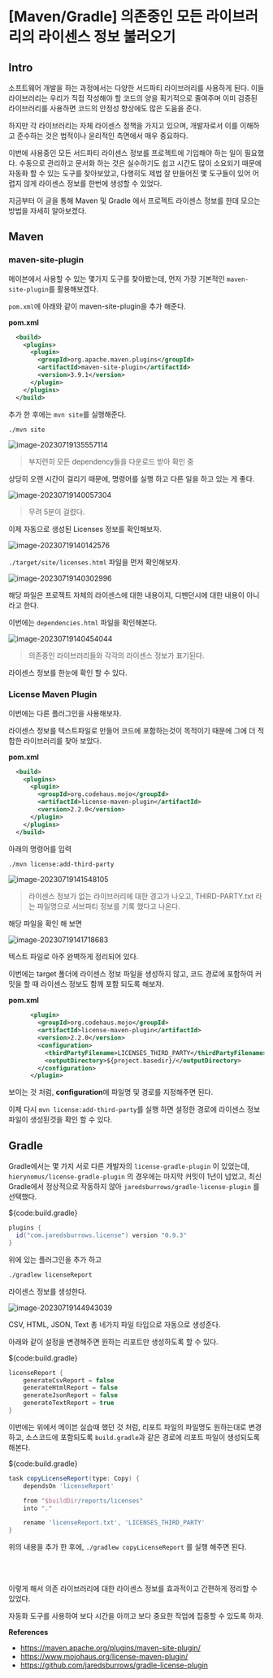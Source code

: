 # [Maven/Gradle] 의존중인 모든 라이브러리의 라이센스 정보 불러오기

## Intro

소프트웨어 개발을 하는 과정에서는 다양한 서드파티 라이브러리를 사용하게 된다. 이들 라이브러리는 우리가 직접 작성해야 할 코드의 양을 획기적으로 줄여주며 이미 검증된 라이브러리를 사용하면 코드의 안정성 향상에도 많은 도움을 준다.

하지만 각 라이브러리는 자체 라이센스 정책을 가지고 있으며, 개발자로서 이를 이해하고 준수하는 것은 법적이나 윤리적인 측면에서 매우 중요하다.

이번에 사용중인 모든 서드파티 라이센스 정보를 프로젝트에 기입해야 하는 일이 필요했다. 수동으로 관리하고 문서화 하는 것은 실수하기도 쉽고 시간도 많이 소요되기 때문에 자동화 할 수 있는 도구를 찾아보았고, 다행히도 제법 잘 만들어진 몇 도구들이 있어 어렵지 않게 라이센스 정보를 한번에 생성할 수 있었다. 

지금부터 이 글을 통해 Maven 및 Gradle 에서 프로젝트 라이센스 정보를 한데 모으는 방법을 자세히 알아보겠다.

## Maven

### maven-site-plugin

메이븐에서 사용할 수 있는 몇가지 도구를 찾아봤는데, 먼저 가장 기본적인 `maven-site-plugin`를 활용해보겠다.

`pom.xml`에 아래와 같이 maven-site-plugin을 추가 해준다.

**pom.xml**

```xml
  <build>
    <plugins>   
      <plugin>
        <groupId>org.apache.maven.plugins</groupId>
        <artifactId>maven-site-plugin</artifactId>
        <version>3.9.1</version>
      </plugin>
    </plugins>
  </build>
```

추가 한 후에는  `mvn site`를 실행해준다.

```bash
./mvn site
```

![image-20230719135557114](https://raw.githubusercontent.com/ShanePark/mdblog/main/backend/gradle/third-party-license.assets/1.webp)

> 부지런히 모든 dependency들을 다운로드 받아 확인 중

상당히 오랜 시간이 걸리기 때문에, 명령어를 실행 하고 다른 일을 하고 있는 게 좋다.

![image-20230719140057304](https://raw.githubusercontent.com/ShanePark/mdblog/main/backend/gradle/third-party-license.assets/2.webp)

> 무려 5분이 걸렸다.

이제 자동으로 생성된 Licenses 정보를 확인해보자.

![image-20230719140142576](https://raw.githubusercontent.com/ShanePark/mdblog/main/backend/gradle/third-party-license.assets/3.webp)

`./target/site/licenses.html` 파일을 먼저 확인해보자.

![image-20230719140302996](https://raw.githubusercontent.com/ShanePark/mdblog/main/backend/gradle/third-party-license.assets/4.webp)

해당 파일은 프로젝트 자체의 라이센스에 대한 내용이지, 디펜던시에 대한 내용이 아니라고 한다.

이번에는 `dependencies.html` 파일을 확인해본다.

![image-20230719140454044](https://raw.githubusercontent.com/ShanePark/mdblog/main/backend/gradle/third-party-license.assets/5.webp)

> 의존중인 라이브러리들와 각각의 라이센스 정보가 표기된다.

라이센스 정보를 한눈에 확인 할 수 있다.

### License Maven Plugin

이번에는 다른 플러그인을 사용해보자. 

라이센스 정보를 텍스트파일로 만들어 코드에 포함하는것이 목적이기 때문에 그에 더 적합한 라이브러리를 찾아 보았다.

**pom.xml**

```xml
  <build>
    <plugins>         
      <plugin>
        <groupId>org.codehaus.mojo</groupId>
        <artifactId>license-maven-plugin</artifactId>
        <version>2.2.0</version>
      </plugin>
    </plugins>
  </build>
```

아래의 명령어를 입력

```bash
./mvn license:add-third-party
```

![image-20230719141548105](https://raw.githubusercontent.com/ShanePark/mdblog/main/backend/gradle/third-party-license.assets/6.webp)

> 라이센스 정보가 없는 라이브러리에 대한 경고가 나오고, THIRD-PARTY.txt 라는 파일명으로 서브파티 정보를 기록 했다고 나온다.

해당 파일을 확인 해 보면

![image-20230719141718683](https://raw.githubusercontent.com/ShanePark/mdblog/main/backend/gradle/third-party-license.assets/7.webp)

텍스트 파일로 아주 완벽하게 정리되어 있다.

이번에는 target 폴더에 라이센스 정보 파일을 생성하지 않고, 코드 경로에 포함하여 커밋을 할 때 라이센스 정보도 함께 포함 되도록 해보자.

**pom.xml**

```xml
      <plugin>
        <groupId>org.codehaus.mojo</groupId>
        <artifactId>license-maven-plugin</artifactId>
        <version>2.2.0</version>
        <configuration>
          <thirdPartyFilename>LICENSES_THIRD_PARTY</thirdPartyFilename>
          <outputDirectory>${project.basedir}/</outputDirectory>
        </configuration>
      </plugin>
```

보이는 것 처럼, **configuration**에 파일명 및 경로를 지정해주면 된다.

이제 다시 `mvn license:add-third-party`를 실행 하면 설정한 경로에 라이센스 정보 파일이 생성된것을 확인 할 수 있다.

## Gradle

Gradle에서는 몇 가지 서로 다른 개발자의 `license-gradle-plugin` 이 있었는데, `hierynomus/license-gradle-plugin` 의 경우에는 마지막 커밋이 1년이 넘었고, 최신 Gradle에서 정상적으로 작동하지 않아 `jaredsburrows/gradle-license-plugin` 를 선택했다.

${code:build.gradle}

```groovy
plugins {
  id("com.jaredsburrows.license") version "0.9.3"
}
```

위에 있는 플러그인을 추가 하고

```bash
./gradlew licenseReport
```

라이센스 정보를 생성한다.

![image-20230719144943039](https://raw.githubusercontent.com/ShanePark/mdblog/main/backend/gradle/third-party-license.assets/8.webp)

CSV, HTML, JSON, Text 총 네가지 파일 타입으로 자동으로 생성준다.

아래와 같이 설정을 변경해주면 원하는 리포트만 생성하도록 할 수 있다. 

${code:build.gradle}

```groovy
licenseReport {
    generateCsvReport = false
    generateHtmlReport = false
    generateJsonReport = false
    generateTextReport = true
}
```

이번에는 위에서 메이븐 실습때 했던 것 처럼, 리포트 파일의 파일명도 원하는대로 변경하고, 소스코드에 포함되도록 `build.gradle`과 같은 경로에 리포트 파일이 생성되도록 해본다.

${code:build.gradle}

```groovy
task copyLicenseReport(type: Copy) {
    dependsOn 'licenseReport'

    from "$buildDir/reports/licenses"
    into "."

    rename 'licenseReport.txt', 'LICENSES_THIRD_PARTY'
}
```

위의 내용을 추가 한 후에, `./gradlew copyLicenseReport` 를 실행 해주면 된다.

<br><br>

이렇게 해서 의존 라이브러리에 대한 라이센스 정보를 효과적이고 간편하게 정리할 수 있었다. 

자동화 도구를 사용하여 보다 시간을 아끼고 보다 중요한 작업에 집중할 수 있도록 하자.

**References**

- https://maven.apache.org/plugins/maven-site-plugin/
- https://www.mojohaus.org/license-maven-plugin/
- https://github.com/jaredsburrows/gradle-license-plugin